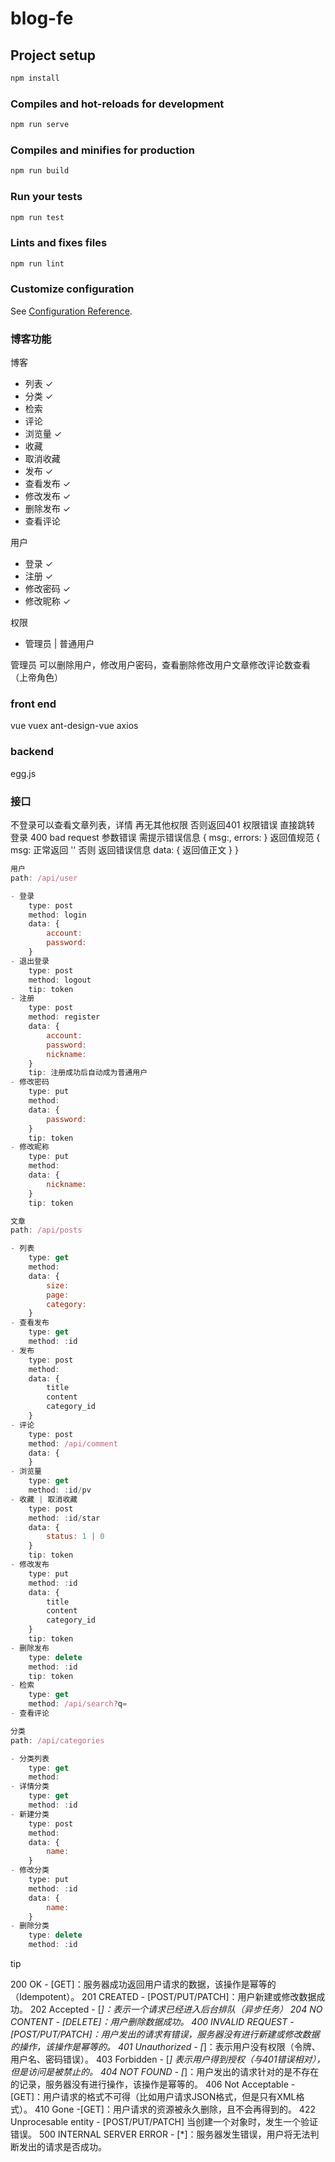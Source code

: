 # blog-fe

## Project setup

```js
npm install
```

### Compiles and hot-reloads for development

```js
npm run serve
```

### Compiles and minifies for production

```js
npm run build
```

### Run your tests

```js
npm run test
```

### Lints and fixes files

```js
npm run lint
```

### Customize configuration

See [Configuration Reference](https://cli.vuejs.org/config/).

### 博客功能

博客

- 列表 ✓
- 分类 ✓
- 检索
- 评论
- 浏览量 ✓
- 收藏
- 取消收藏
- 发布 ✓
- 查看发布 ✓
- 修改发布 ✓
- 删除发布 ✓
- 查看评论

用户

- 登录 ✓
- 注册 ✓
- 修改密码 ✓
- 修改昵称 ✓

权限

- 管理员 | 普通用户

管理员 可以删除用户，修改用户密码，查看删除修改用户文章修改评论数查看（上帝角色）

### front end

vue
vuex
ant-design-vue
axios

### backend

egg.js

### 接口

不登录可以查看文章列表，详情 再无其他权限
否则返回401 权限错误 直接跳转 登录
400 bad request 参数错误 需提示错误信息
{
    msg:,
    errors:
}
返回值规范
{
    msg: 正常返回 '' 否则 返回错误信息
    data: {
        返回值正文
    }
}

```js
用户
path: /api/user

- 登录
    type: post
    method: login
    data: {
        account:
        password:
    }
- 退出登录
    type: post
    method: logout
    tip: token
- 注册
    type: post
    method: register
    data: {
        account:
        password:
        nickname:
    }
    tip: 注册成功后自动成为普通用户
- 修改密码
    type: put
    method:
    data: {
        password:
    }
    tip: token
- 修改昵称
    type: put
    method:
    data: {
        nickname:
    }
    tip: token
```

```js
文章
path: /api/posts

- 列表
    type: get
    method:
    data: {
        size:
        page:
        category:
    }
- 查看发布
    type: get
    method: :id
- 发布
    type: post
    method:
    data: {
        title
        content
        category_id
    }
- 评论
    type: post
    method: /api/comment
    data: {
    }
- 浏览量
    type: get
    method: :id/pv
- 收藏 | 取消收藏
    type: post
    method: :id/star
    data: {
        status: 1 | 0
    }
    tip: token
- 修改发布
    type: put
    method: :id
    data: {
        title
        content
        category_id
    }
    tip: token
- 删除发布
    type: delete
    method: :id
    tip: token
- 检索
    type: get
    method: /api/search?q=
- 查看评论
```

```js
分类
path: /api/categories

- 分类列表
    type: get
    method:
- 详情分类
    type: get
    method: :id
- 新建分类
    type: post
    method:
    data: {
        name:
    }
- 修改分类
    type: put
    method: :id
    data: {
        name:
    }
- 删除分类
    type: delete
    method: :id
```

tip

200 OK - [GET]：服务器成功返回用户请求的数据，该操作是幂等的（Idempotent）。
201 CREATED - [POST/PUT/PATCH]：用户新建或修改数据成功。
202 Accepted - [*]：表示一个请求已经进入后台排队（异步任务）
204 NO CONTENT - [DELETE]：用户删除数据成功。
400 INVALID REQUEST - [POST/PUT/PATCH]：用户发出的请求有错误，服务器没有进行新建或修改数据的操作，该操作是幂等的。
401 Unauthorized - [*]：表示用户没有权限（令牌、用户名、密码错误）。
403 Forbidden - [*] 表示用户得到授权（与401错误相对），但是访问是被禁止的。
404 NOT FOUND - [*]：用户发出的请求针对的是不存在的记录，服务器没有进行操作，该操作是幂等的。
406 Not Acceptable - [GET]：用户请求的格式不可得（比如用户请求JSON格式，但是只有XML格式）。
410 Gone -[GET]：用户请求的资源被永久删除，且不会再得到的。
422 Unprocesable entity - [POST/PUT/PATCH] 当创建一个对象时，发生一个验证错误。
500 INTERNAL SERVER ERROR - [*]：服务器发生错误，用户将无法判断发出的请求是否成功。